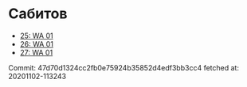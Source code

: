 # Сабитов
- [25: WA 01](25.md)
- [26: WA 01](26.md)
- [27: WA 01](27.md)

Commit: 47d70d1324cc2fb0e75924b35852d4edf3bb3cc4
 fetched at: 20201102-113243
